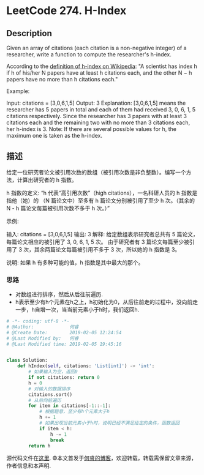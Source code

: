 # LeetCode 274. H-Index

## Description

Given an array of citations (each citation is a non-negative integer) of a researcher, write a function to compute the researcher's h-index.

According to the [definition of h-index on Wikipedia](https://en.wikipedia.org/wiki/H-index): "A scientist has index h if h of his/her N papers have at least h citations each, and the other N − h papers have no more than h citations each."

Example:

Input: citations = [3,0,6,1,5]
Output: 3 
Explanation: [3,0,6,1,5] means the researcher has 5 papers in total and each of them had 
             received 3, 0, 6, 1, 5 citations respectively. 
             Since the researcher has 3 papers with at least 3 citations each and the remaining 
             two with no more than 3 citations each, her h-index is 3.
Note: If there are several possible values for h, the maximum one is taken as the h-index.

## 描述

给定一位研究者论文被引用次数的数组（被引用次数是非负整数）。编写一个方法，计算出研究者的 h 指数。

h 指数的定义: “h 代表“高引用次数”（high citations），一名科研人员的 h 指数是指他（她）的 （N 篇论文中）至多有 h 篇论文分别被引用了至少 h 次。（其余的 N - h 篇论文每篇被引用次数不多于 h 次。）”

示例:

输入: citations = [3,0,6,1,5]
输出: 3 
解释: 给定数组表示研究者总共有 5 篇论文，每篇论文相应的被引用了 3, 0, 6, 1, 5 次。
     由于研究者有 3 篇论文每篇至少被引用了 3 次，其余两篇论文每篇被引用不多于 3 次，所以她的 h 指数是 3。

说明: 如果 h 有多种可能的值，h 指数是其中最大的那个。

### 思路

* 对数组进行排序，然后从后往前遍历.
* h表示至少有h个元素在h之上，h初始化为0，从后往前走的过程中，没向前走一步，h自增一次，当当前元素小于h时，我们返回h.

```python
# -*- coding: utf-8 -*-
# @Author:             何睿
# @Create Date:        2019-02-05 12:24:54
# @Last Modified by:   何睿
# @Last Modified time: 2019-02-05 19:45:16


class Solution:
    def hIndex(self, citations: 'List[int]') -> 'int':
        # 如果输入为空，返回0
        if not citations: return 0
        h = 0
        # 对输入的数据排序
        citations.sort()
        # 从后向前遍历
        for item in citations[-1::-1]:
            # 根据题意，至少有h个元素大于h
            h += 1
            # 如果出现当前元素小于h时，说明已经不满足给定的条件，函数返回
            if item < h:
                h -= 1
                break
        return h
```
源代码文件在[这里](https://github.com/ruicore/Algorithm/blob/master/Leetcode/2019-02-05-274-H-Index.py).
©本文首发于[何睿的博客](https://www.ruicore.cn/leetcode-274-h-index/)，欢迎转载，转载需保留文章来源，作者信息和本声明.
